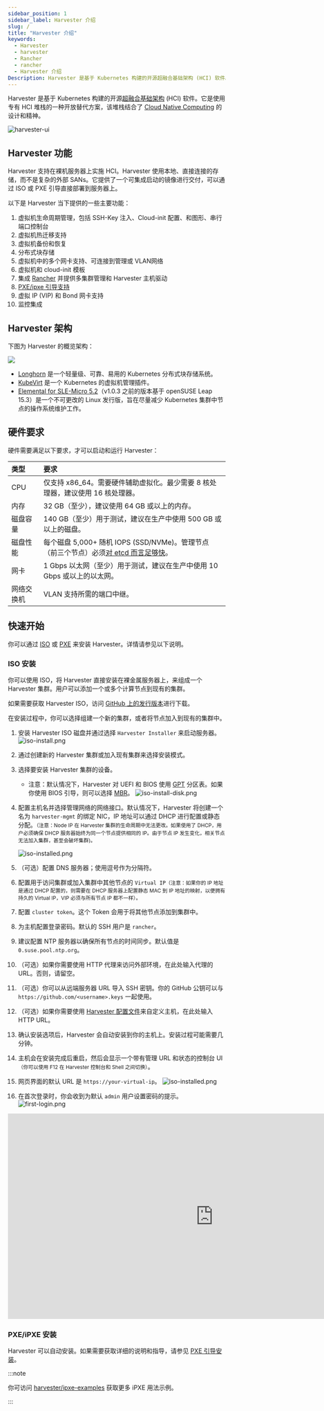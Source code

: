 ```yaml
---
sidebar_position: 1
sidebar_label: Harvester 介绍
slug: /
title: "Harvester 介绍"
keywords:
  - Harvester
  - harvester
  - Rancher
  - rancher
  - Harvester 介绍
Description: Harvester 是基于 Kubernetes 构建的开源超融合基础架构 (HCI) 软件。它是 vSphere 和 Nutanix 的开源替代方案。
---
```


Harvester 是基于 Kubernetes 构建的开源[超融合基础架构](https://en.wikipedia.org/wiki/Hyper-converged_infrastructure) (HCI) 软件。它是使用专有 HCI 堆栈的一种开放替代方案，该堆栈结合了 [Cloud Native Computing](https://en.wikipedia.org/wiki/Cloud_native_computing) 的设计和精神。

![harvester-ui](/img/v1.0/dashboard.png)

## Harvester 功能

Harvester 支持在裸机服务器上实施 HCI。Harvester 使用本地、直接连接的存储，而不是复杂的外部 SANs。它提供了一个可集成启动的镜像进行交付，可以通过 ISO 或 PXE 引导直接部署到服务器上。

以下是 Harvester 当下提供的一些主要功能：

1. 虚拟机生命周期管理，包括 SSH-Key 注入、Cloud-init 配置、和图形、串行端口控制台
1. 虚拟机热迁移支持
1. 虚拟机备份和恢复
1. 分布式块存储
1. 虚拟机中的多个网卡支持、可连接到管理或 VLAN网络
1. 虚拟机和 cloud-init 模板
1. 集成 [Rancher](https://github.com/rancher/rancher) 并提供多集群管理和 Harvester 主机驱动
1. [PXE/ipxe 引导支持](https://docs.harvesterhci.io/latest/install/pxe-boot-install)
1. 虚拟 IP (VIP) 和 Bond 网卡支持
1. 监控集成

## Harvester 架构
下图为 Harvester 的概览架构：

![](/img/v1.0/architecture.svg)

- [Longhorn](https://longhorn.io/) 是一个轻量级、可靠、易用的 Kubernetes 分布式块存储系统。
- [KubeVirt](https://kubevirt.io/) 是一个 Kubernetes 的虚拟机管理插件。
- [Elemental for SLE-Micro 5.2](https://github.com/rancher-sandbox/cOS-toolkit)（v1.0.3 之前的版本基于 openSUSE Leap 15.3）是一个不可更改的 Linux 发行版，旨在尽量减少 Kubernetes 集群中节点的操作系统维护工作。

## 硬件要求

硬件需要满足以下要求，才可以启动和运行 Harvester：

| 类型 | 要求 |
|:---|:-----------------------------------------------------------------------------------------------------------------------------------------------------------------------------------------------------------|
| CPU | 仅支持 x86_64。需要硬件辅助虚拟化。最少需要 8 核处理器，建议使用 16 核处理器。 |
| 内存 | 32 GB（至少），建议使用 64 GB 或以上的内存。 |
| 磁盘容量 | 140 GB（至少）用于测试，建议在生产中使用 500 GB 或以上的磁盘。 |
| 磁盘性能 | 每个磁盘 5,000+ 随机 IOPS (SSD/NVMe)。管理节点（前三个节点）必须[对 etcd 而言足够快](https://www.ibm.com/cloud/blog/using-fio-to-tell-whether-your-storage-is-fast-enough-for-etcd)。 |
| 网卡 | 1 Gbps 以太网（至少）用于测试，建议在生产中使用 10 Gbps 或以上的以太网。 |
| 网络交换机 | VLAN 支持所需的端口中继。 |

## 快速开始

你可以通过 [ISO](./install/iso-install.md) 或 [PXE](./install/pxe-boot-install.md) 来安装 Harvester。详情请参见以下说明。

### ISO 安装

你可以使用 ISO，将 Harvester 直接安装在裸金属服务器上，来组成一个 Harvester 集群。用户可以添加一个或多个计算节点到现有的集群。

如果需要获取 Harvester ISO，访问 [GitHub 上的发行版本](https://github.com/harvester/harvester/releases)进行下载。

在安装过程中，你可以选择组建一个新的集群，或者将节点加入到现有的集群中。

1. 安装 Harvester ISO 磁盘并通过选择 `Harvester Installer` 来启动服务器。
   ![iso-install.png](/img/v1.0/install/iso-install.png)
2. 通过创建新的 Harvester 集群或加入现有集群来选择安装模式。
3. 选择要安装 Harvester 集群的设备。
   - 注意：默认情况下，Harvester 对 UEFI 和 BIOS 使用 [GPT](https://en.wikipedia.org/wiki/GUID_Partition_Table) 分区表。如果你使用 BIOS 引导，则可以选择 [MBR](https://en.wikipedia.org/wiki/Master_boot_record)。
      ![iso-install-disk.png](/img/v1.0/install/iso-install-disk.png)
4. 配置主机名并选择管理网络的网络接口。默认情况下，Harvester 将创建一个名为 `harvester-mgmt` 的绑定 NIC，IP 地址可以通过 DHCP 进行配置或静态分配。<small>（注意：Node IP 在 Harvester 集群的生命周期中无法更改。如果使用了 DHCP，用户必须确保 DHCP 服务器始终为同一个节点提供相同的 IP。由于节点 IP 发生变化，相关节点无法加入集群，甚至会破坏集群)。</small>

   ![iso-installed.png](/img/v1.0/install/iso-nic-config.gif)
5. （可选）配置 DNS 服务器；使用逗号作为分隔符。
6. 配置用于访问集群或加入集群中其他节点的 `Virtual IP`<small>（注意：如果你的 IP 地址是通过 DHCP 配置的，则需要在 DHCP 服务器上配置静态 MAC 到 IP 地址的映射，以便拥有持久的 Virtual IP，VIP 必须与所有节点 IP 都不一样）。</small>
7. 配置 `cluster token`。这个 Token 会用于将其他节点添加到集群中。
8. 为主机配置登录密码。默认的 SSH 用户是 `rancher`。
9. 建议配置 NTP 服务器以确保所有节点的时间同步。默认值是 `0.suse.pool.ntp.org`。
10. （可选）如果你需要使用 HTTP 代理来访问外部环境，在此处输入代理的 URL。否则，请留空。
11. （可选）你可以从远端服务器 URL 导入 SSH 密钥。你的 GitHub 公钥可以与 `https://github.com/<username>.keys` 一起使用。
12. （可选）如果你需要使用 [Harvester 配置文件](./install/harvester-configuration.md)来自定义主机，在此处输入 HTTP URL。
13. 确认安装选项后，Harvester 会自动安装到你的主机上。安装过程可能需要几分钟。
14. 主机会在安装完成后重启，然后会显示一个带有管理 URL 和状态的控制台 UI<small>（你可以使用 F12 在 Harvester 控制台和 Shell 之间切换）</small>。
15. 网页界面的默认 URL 是 `https://your-virtual-ip`。
   ![iso-installed.png](/img/v1.0/install/iso-installed.png)
16. 在首次登录时，你会收到为默认 `admin` 用户设置密码的提示。
   ![first-login.png](/img/v1.0/install/first-time-login.png)

<div class="text-center">
<iframe width="950" height="475" src="https://www.youtube.com/embed/Ngsk7m6NYf4" title="YouTube video player" frameborder="0" allow="accelerometer; autoplay; clipboard-write; encrypted-media; gyroscope; picture-in-picture" allowfullscreen></iframe>
</div>

### PXE/iPXE 安装

Harvester 可以自动安装。如果需要获取详细的说明和指导，请参见 [PXE 引导安装](./install/pxe-boot-install.md)。

:::note

你可访问 [harvester/ipxe-examples](https://github.com/harvester/ipxe-examples) 获取更多 iPXE 用法示例。

:::
